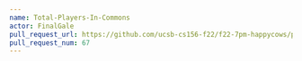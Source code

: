 ```yaml
---
name: Total-Players-In-Commons
actor: FinalGale
pull_request_url: https://github.com/ucsb-cs156-f22/f22-7pm-happycows/pull/67
pull_request_num: 67
---
```

